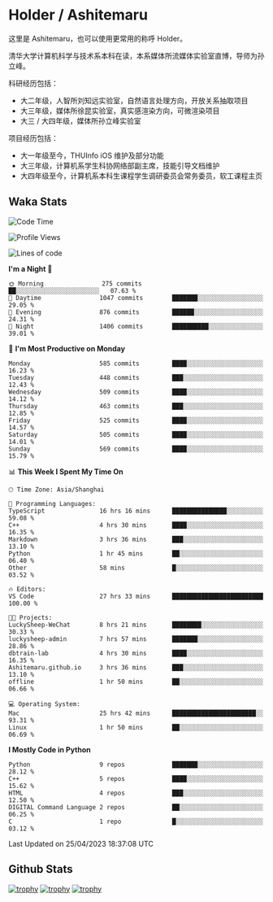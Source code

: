 # Holder / Ashitemaru

这里是 Ashitemaru，也可以使用更常用的称呼 Holder。

清华大学计算机科学与技术系本科在读，本系媒体所流媒体实验室直博，导师为孙立峰。

科研经历包括：

- 大二年级，人智所刘知远实验室，自然语言处理方向，开放关系抽取项目
- 大三年级，媒体所徐昆实验室，真实感渲染方向，可微渲染项目
- 大三 / 大四年级，媒体所孙立峰实验室

项目经历包括：

- 大一年级至今，THUInfo iOS 维护及部分功能
- 大三年级，计算机系学生科协网络部副主席，技能引导文档维护
- 大四年级至今，计算机系本科生课程学生调研委员会常务委员，软工课程主页

## Waka Stats

<!--START_SECTION:waka-->
![Code Time](http://img.shields.io/badge/Code%20Time-787%20hrs%2035%20mins-blue)

![Profile Views](http://img.shields.io/badge/Profile%20Views-0-blue)

![Lines of code](https://img.shields.io/badge/From%20Hello%20World%20I%27ve%20Written-1.9%20million%20lines%20of%20code-blue)

**I'm a Night 🦉** 

```text
🌞 Morning                275 commits         ██░░░░░░░░░░░░░░░░░░░░░░░   07.63 % 
🌆 Daytime                1047 commits        ███████░░░░░░░░░░░░░░░░░░   29.05 % 
🌃 Evening                876 commits         ██████░░░░░░░░░░░░░░░░░░░   24.31 % 
🌙 Night                  1406 commits        ██████████░░░░░░░░░░░░░░░   39.01 % 
```
📅 **I'm Most Productive on Monday** 

```text
Monday                   585 commits         ████░░░░░░░░░░░░░░░░░░░░░   16.23 % 
Tuesday                  448 commits         ███░░░░░░░░░░░░░░░░░░░░░░   12.43 % 
Wednesday                509 commits         ████░░░░░░░░░░░░░░░░░░░░░   14.12 % 
Thursday                 463 commits         ███░░░░░░░░░░░░░░░░░░░░░░   12.85 % 
Friday                   525 commits         ████░░░░░░░░░░░░░░░░░░░░░   14.57 % 
Saturday                 505 commits         ████░░░░░░░░░░░░░░░░░░░░░   14.01 % 
Sunday                   569 commits         ████░░░░░░░░░░░░░░░░░░░░░   15.79 % 
```


📊 **This Week I Spent My Time On** 

```text
🕑︎ Time Zone: Asia/Shanghai

💬 Programming Languages: 
TypeScript               16 hrs 16 mins      ███████████████░░░░░░░░░░   59.08 % 
C++                      4 hrs 30 mins       ████░░░░░░░░░░░░░░░░░░░░░   16.35 % 
Markdown                 3 hrs 36 mins       ███░░░░░░░░░░░░░░░░░░░░░░   13.10 % 
Python                   1 hr 45 mins        ██░░░░░░░░░░░░░░░░░░░░░░░   06.40 % 
Other                    58 mins             █░░░░░░░░░░░░░░░░░░░░░░░░   03.52 % 

🔥 Editors: 
VS Code                  27 hrs 33 mins      █████████████████████████   100.00 % 

🐱‍💻 Projects: 
LuckySheep-WeChat        8 hrs 21 mins       ████████░░░░░░░░░░░░░░░░░   30.33 % 
luckysheep-admin         7 hrs 57 mins       ███████░░░░░░░░░░░░░░░░░░   28.86 % 
dbtrain-lab              4 hrs 30 mins       ████░░░░░░░░░░░░░░░░░░░░░   16.35 % 
Ashitemaru.github.io     3 hrs 36 mins       ███░░░░░░░░░░░░░░░░░░░░░░   13.10 % 
offline                  1 hr 50 mins        ██░░░░░░░░░░░░░░░░░░░░░░░   06.66 % 

💻 Operating System: 
Mac                      25 hrs 42 mins      ███████████████████████░░   93.31 % 
Linux                    1 hr 50 mins        ██░░░░░░░░░░░░░░░░░░░░░░░   06.69 % 
```

**I Mostly Code in Python** 

```text
Python                   9 repos             ███████░░░░░░░░░░░░░░░░░░   28.12 % 
C++                      5 repos             ████░░░░░░░░░░░░░░░░░░░░░   15.62 % 
HTML                     4 repos             ███░░░░░░░░░░░░░░░░░░░░░░   12.50 % 
DIGITAL Command Language 2 repos             ██░░░░░░░░░░░░░░░░░░░░░░░   06.25 % 
C                        1 repo              █░░░░░░░░░░░░░░░░░░░░░░░░   03.12 % 
```




 Last Updated on 25/04/2023 18:37:08 UTC
<!--END_SECTION:waka-->

## Github Stats

[![trophy](https://github-profile-trophy.vercel.app/?username=Ashitemaru&column=7)](https://github.com/Ashitemaru)
[![trophy](https://github-readme-stats.vercel.app/api?username=Ashitemaru&show_icons=true&include_all_commits=true)](https://github.com/Ashitemaru)
[![trophy](https://github-readme-stats.vercel.app/api/top-langs/?username=Ashitemaru&layout=compact)](https://github.com/Ashitemaru)

<!--
**Ashitemaru/Ashitemaru** is a ✨ _special_ ✨ repository because its `README.md` (this file) appears on your GitHub profile.

Here are some ideas to get you started:

- 🔭 I’m currently working on ...
- 🌱 I’m currently learning ...
- 👯 I’m looking to collaborate on ...
- 🤔 I’m looking for help with ...
- 💬 Ask me about ...
- 📫 How to reach me: ...
- 😄 Pronouns: ...
- ⚡ Fun fact: ...
-->
